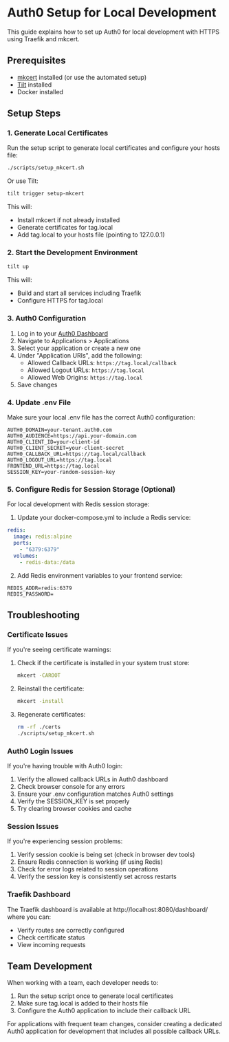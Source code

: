 # Auth0 Setup for Local Development

This guide explains how to set up Auth0 for local development with HTTPS using Traefik and mkcert.

## Prerequisites

- [mkcert](https://github.com/FiloSottile/mkcert) installed (or use the automated setup)
- [Tilt](https://tilt.dev/) installed
- Docker installed

## Setup Steps

### 1. Generate Local Certificates

Run the setup script to generate local certificates and configure your hosts file:

```bash
./scripts/setup_mkcert.sh
```

Or use Tilt:

```bash
tilt trigger setup-mkcert
```

This will:

- Install mkcert if not already installed
- Generate certificates for tag.local
- Add tag.local to your hosts file (pointing to 127.0.0.1)

### 2. Start the Development Environment

```bash
tilt up
```

This will:

- Build and start all services including Traefik
- Configure HTTPS for tag.local

### 3. Auth0 Configuration

1. Log in to your [Auth0 Dashboard](https://manage.auth0.com/)
2. Navigate to Applications > Applications
3. Select your application or create a new one
4. Under "Application URIs", add the following:
   - Allowed Callback URLs: `https://tag.local/callback`
   - Allowed Logout URLs: `https://tag.local`
   - Allowed Web Origins: `https://tag.local`
5. Save changes

### 4. Update .env File

Make sure your local .env file has the correct Auth0 configuration:

```
AUTH0_DOMAIN=your-tenant.auth0.com
AUTH0_AUDIENCE=https://api.your-domain.com
AUTH0_CLIENT_ID=your-client-id
AUTH0_CLIENT_SECRET=your-client-secret
AUTH0_CALLBACK_URL=https://tag.local/callback
AUTH0_LOGOUT_URL=https://tag.local
FRONTEND_URL=https://tag.local
SESSION_KEY=your-random-session-key
```

### 5. Configure Redis for Session Storage (Optional)

For local development with Redis session storage:

1. Update your docker-compose.yml to include a Redis service:

```yaml
redis:
  image: redis:alpine
  ports:
    - "6379:6379"
  volumes:
    - redis-data:/data
```

2. Add Redis environment variables to your frontend service:

```
REDIS_ADDR=redis:6379
REDIS_PASSWORD=
```

## Troubleshooting

### Certificate Issues

If you're seeing certificate warnings:

1. Check if the certificate is installed in your system trust store:

   ```bash
   mkcert -CAROOT
   ```

2. Reinstall the certificate:

   ```bash
   mkcert -install
   ```

3. Regenerate certificates:
   ```bash
   rm -rf ./certs
   ./scripts/setup_mkcert.sh
   ```

### Auth0 Login Issues

If you're having trouble with Auth0 login:

1. Verify the allowed callback URLs in Auth0 dashboard
2. Check browser console for any errors
3. Ensure your .env configuration matches Auth0 settings
4. Verify the SESSION_KEY is set properly
5. Try clearing browser cookies and cache

### Session Issues

If you're experiencing session problems:

1. Verify session cookie is being set (check in browser dev tools)
2. Ensure Redis connection is working (if using Redis)
3. Check for error logs related to session operations
4. Verify the session key is consistently set across restarts

### Traefik Dashboard

The Traefik dashboard is available at http://localhost:8080/dashboard/ where you can:

- Verify routes are correctly configured
- Check certificate status
- View incoming requests

## Team Development

When working with a team, each developer needs to:

1. Run the setup script once to generate local certificates
2. Make sure tag.local is added to their hosts file
3. Configure the Auth0 application to include their callback URL

For applications with frequent team changes, consider creating a dedicated Auth0 application for development that includes all possible callback URLs.
